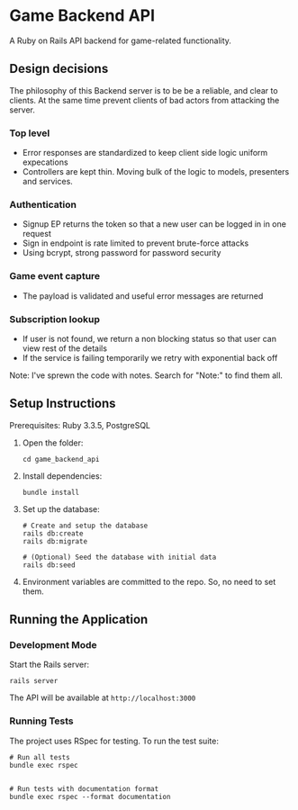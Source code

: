 # Game Backend API

A Ruby on Rails API backend for game-related functionality.


## Design decisions
The philosophy of this Backend server is to be be a reliable, and clear to clients. At the same time prevent clients of bad actors from attacking the server.

### Top level
- Error responses are standardized to keep client side logic uniform expecations
- Controllers are kept thin. Moving bulk of the logic to models, presenters and services.

### Authentication
- Signup EP returns the token so that a new user can be logged in in one request
- Sign in endpoint is rate limited to prevent brute-force attacks
- Using bcrypt, strong password for password security

### Game event capture
- The payload is validated and useful error messages are returned

### Subscription lookup
- If user is not found, we return a non blocking status so that user can view rest of the details
- If the service is failing temporarily we retry with exponential back off

Note: I've sprewn the code with notes. Search for "Note:" to find them all.


## Setup Instructions
Prerequisites: Ruby 3.3.5, PostgreSQL 

1. Open the folder:
   ```
   cd game_backend_api
   ```

2. Install dependencies:
   ```
   bundle install
   ```

3. Set up the database:
   ```
   # Create and setup the database
   rails db:create
   rails db:migrate
   
   # (Optional) Seed the database with initial data
   rails db:seed
   ```

4. Environment variables are committed to the repo. So, no need to set them.

## Running the Application

### Development Mode

Start the Rails server:
```
rails server
```

The API will be available at `http://localhost:3000`

### Running Tests

The project uses RSpec for testing. To run the test suite:

```
# Run all tests
bundle exec rspec


# Run tests with documentation format
bundle exec rspec --format documentation
```
